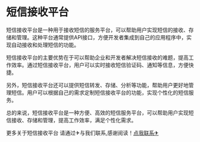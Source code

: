 # 短信接收平台

短信接收平台是一种用于接收短信的服务平台，可以帮助用户实现短信的接收、存储和管理。这种平台通常提供API接口，方便开发者集成到自己的应用程序中，实现自动接收和处理短信的功能。

短信接收平台的主要优势在于可以帮助企业和开发者解决短信接收的难题，提高工作效率。通过短信接收平台，用户可以实时接收短信验证码、通知等信息，方便快捷。

另外，短信接收平台还可以提供短信转发、存储、分析等功能，帮助用户更好地管理短信。用户可以根据自己的需求定制短信接收平台的功能，实现个性化的短信服务。

总的来说，短信接收平台是一种方便、高效的短信服务平台，可以帮助用户实现短信接收、存储和管理，提高工作效率，满足个性化需求。

更多关于短信接收平台 请通过✈与我们联系,感谢阅读！[点我联系✈](https://blog.G208.com)